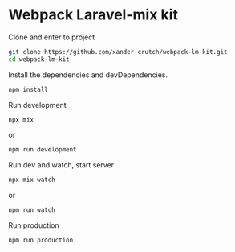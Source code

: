 # Webpack Laravel-mix kit

Clone and enter to project

```sh
git clone https://github.com/xander-crutch/webpack-lm-kit.git
cd webpack-lm-kit
```

Install the dependencies and devDependencies.

```sh
npm install
```

Run development

```sh
npx mix
```

or

```sh
npm run development
```

Run dev and watch, start server

```sh
npx mix watch
```

or

```sh
npm run watch
```

Run production

```sh
npm run production
```
